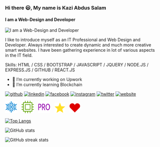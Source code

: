 ### Hi there 😃, My name is Kazi Abdus Salam
#### I am  a Web-Design and Developer
![I am  a Web-Design and Developer](https://scontent.fdac24-2.fna.fbcdn.net/v/t1.18169-9/11407145_920726241283147_2751784040951452520_n.jpg?_nc_cat=111&ccb=1-7&_nc_sid=300f58&_nc_ohc=PQMfELwO-S4AX9cmneF&_nc_ht=scontent.fdac24-2.fna&cb_e2o_trans=t&oh=00_AfCUZfB29oH_PGOUgkN002QqjVXfasPlbHTu-5noeew8UQ&oe=65B31FC2)

I like to introduce myself as an IT Professional and Web Design and Developer.
Always interested to create dynamic and much more creative smart websites.
I have been gathering experience in lot of various aspects in the IT field.

Skills: HTML / CSS  / BOOTSTRAP / JAVASCRIPT / JQUERY / NODE.JS / EXPRESS.JS / GITHUB / REACT.JS

- 🔭 I’m currently working on Upwork 
- 🌱 I’m currently learning Blockchain 


[<img src='https://cdn.jsdelivr.net/npm/simple-icons@3.0.1/icons/github.svg' alt='github' height='40'>](https://github.com/kazi-salam)  [<img src='https://cdn.jsdelivr.net/npm/simple-icons@3.0.1/icons/linkedin.svg' alt='linkedin' height='40'>](https://www.linkedin.com/in/kazi-abdus-salam/)  [<img src='https://cdn.jsdelivr.net/npm/simple-icons@3.0.1/icons/facebook.svg' alt='facebook' height='40'>](https://www.facebook.com/kazi.salam.3)  [<img src='https://cdn.jsdelivr.net/npm/simple-icons@3.0.1/icons/instagram.svg' alt='instagram' height='40'>](https://www.instagram.com/kazi.salam.3/)  [<img src='https://cdn.jsdelivr.net/npm/simple-icons@3.0.1/icons/twitter.svg' alt='twitter' height='40'>](https://twitter.com/@salamrajoir)  [<img src='https://cdn.jsdelivr.net/npm/simple-icons@3.0.1/icons/icloud.svg' alt='website' height='40'>](https://webtechdbd.com/)  

<a href='https://archiveprogram.github.com/'><img src='https://raw.githubusercontent.com/acervenky/animated-github-badges/master/assets/acbadge.gif' width='40' height='40'></a> <a href='https://docs.github.com/en/developers'><img src='https://raw.githubusercontent.com/acervenky/animated-github-badges/master/assets/devbadge.gif' width='40' height='40'></a> <a href='https://github.com/pricing'><img src='https://raw.githubusercontent.com/acervenky/animated-github-badges/master/assets/pro.gif' width='40' height='40'></a> <a href='https://stars.github.com/'><img src='https://raw.githubusercontent.com/acervenky/animated-github-badges/master/assets/starbadge.gif' width='35' height='35'></a> <a href='https://docs.github.com/en/github/supporting-the-open-source-community-with-github-sponsors'><img src='https://raw.githubusercontent.com/acervenky/animated-github-badges/master/assets/sponsorbadge.gif' width='35' height='35'></a> 

[![Top Langs](https://github-readme-stats.vercel.app/api/top-langs/?username=kazi-salam)](https://github.com/anuraghazra/github-readme-stats)

![GitHub stats](https://github-readme-stats.vercel.app/api?username=kazi-salam&show_icons=true)  

![GitHub streak stats](https://streak-stats.demolab.com/?user=kazi-salam)  

